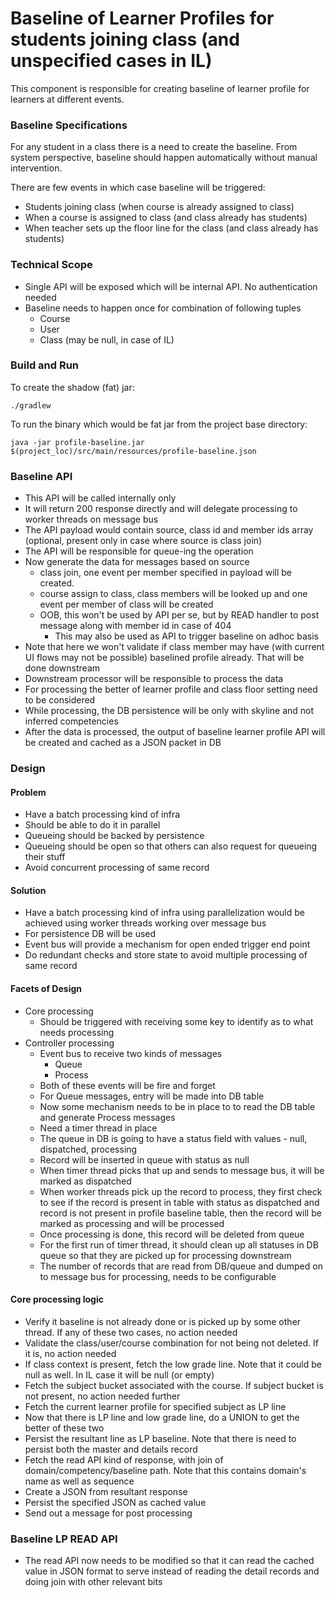 # Baseline of Learner Profiles for students joining class (and unspecified cases in IL)

This component is responsible for creating baseline of learner profile for learners at different events.

### Baseline Specifications
For any student in a class there is a need to create the baseline. From system perspective, baseline should happen automatically without manual intervention. 

There are few events in which case baseline will be triggered:

- Students joining class (when course is already assigned to class)
- When a course is assigned to class (and class already has students)
- When teacher sets up the floor line for the class (and class already has students)


### Technical Scope

- Single API will be exposed which will be internal API. No authentication needed
- Baseline needs to happen once for combination of following tuples
	- Course
	- User
	- Class (may be null, in case of IL)

 
### Build and Run

To create the shadow (fat) jar:

    ./gradlew

To run the binary which would be fat jar from the project base directory:

    java -jar profile-baseline.jar $(project_loc)/src/main/resources/profile-baseline.json

### Baseline API
- This API will be called internally only
- It will return 200 response directly and will delegate processing to worker threads on message bus
- The API payload would contain source, class id and member ids array (optional, present only in case where source is class join)
- The API will be responsible for queue-ing the operation
- Now generate the data for messages based on source
    - class join, one event per member specified in payload will be created.
    - course assign to class, class members will be looked up and one event per member of class will be created
    - OOB, this won't be used by API per se, but by READ handler to post message along with member id in case of 404
        - This may also be used as API to trigger baseline on adhoc basis
- Note that here we won't validate if class member may have (with current UI flows may not be possible) baselined profile already. That will be done downstream
- Downstream processor will be responsible to process the data
- For processing the better of learner profile and class floor setting need to be considered
- While processing, the DB persistence will be only with skyline and not inferred competencies
- After the data is processed, the output of baseline learner profile API will be created and cached as a JSON packet in DB

### Design

#### Problem
- Have a batch processing kind of infra
- Should be able to do it in parallel
- Queueing should be backed by persistence
- Queueing should be open so that others can also request for queueing their stuff
- Avoid concurrent processing of same record

#### Solution
- Have a batch processing kind of infra using parallelization would be achieved using worker threads working over message bus
- For persistence DB will be used
- Event bus will provide a mechanism for open ended trigger end point
- Do redundant checks and store state to avoid multiple processing of same record

#### Facets of Design
- Core processing
    - Should be triggered with receiving some key to identify as to what needs processing
- Controller processing
    - Event bus to receive two kinds of messages
        - Queue
        - Process
    - Both of these events will be fire and forget
    - For Queue messages, entry will be made into DB table
    - Now some mechanism needs to be in place to to read the DB table and generate Process messages
    - Need a timer thread in place
    - The queue in DB is going to have a status field with values - null, dispatched, processing
    - Record will be inserted in queue with status as null
    - When timer thread picks that up and sends to message bus, it will be marked as dispatched
    - When worker threads pick up the record to process, they first check to see if the record is present in table with status as dispatched and record is not present in profile baseline table, then the record will be marked as processing and will be processed
    - Once processing is done, this record will be deleted from queue
    - For the first run of timer thread, it should clean up all statuses in DB queue so that they are picked up for processing downstream
    - The number of records that are read from DB/queue and dumped on to message bus for processing, needs to be configurable

#### Core processing logic
- Verify it baseline is not already done or is picked up by some other thread. If any of these two cases, no action needed
- Validate the class/user/course combination for not being not deleted. If it is, no action needed
- If class context is present, fetch the low grade line. Note that it could be null as well. In IL case it will be null (or empty)
- Fetch the subject bucket associated with the course. If subject bucket is not present, no action needed further
- Fetch the current learner profile for specified subject as LP line
- Now that there is LP line and low grade line, do a UNION to get the better of these two
- Persist the resultant line as LP baseline. Note that there is need to persist both the master and details record
- Fetch the read API kind of response, with join of domain/competency/baseline path. Note that this contains domain's name as well as sequence
- Create a JSON from resultant response
- Persist the specified JSON as cached value
- Send out a message for post processing

### Baseline LP READ API
- The read API now needs to be modified so that it can read the cached value in JSON format to serve instead of reading the detail records and doing join with other relevant bits

